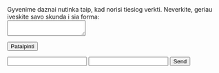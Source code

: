 <!-- Global site tag (gtag.js) - Google Analytics -->
<script async src="https://www.googletagmanager.com/gtag/js?id=UA-133904759-1"></script>
<script>
  window.dataLayer = window.dataLayer || [];
  function gtag(){dataLayer.push(arguments);}
  gtag('js', new Date());

  gtag('config', 'UA-133904759-1');
</script>

<form>
  Gyvenime daznai nutinka taip, kad norisi tiesiog verkti. Neverkite, geriau iveskite savo skunda i sia forma:<br>
  <textarea id="skundas" type="text" name="skundas"></textarea><br>
 
 
<button type="button" id="knopke" onclick="myFunction()">Patalpinti</button>

<script>
function myFunction() {
  <!-- :feelsbadman: -->
    document.getElementById("skundas").value = "";
}
</script>
  
  <form action="https://formspree.io/warewolfas@gmail.com" method="POST">
    <input type="text" name="name">
    <input type="email" name="_replyto">
    <input type="submit" value="Send">
</form>
  
  
</form>
